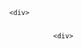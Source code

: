 

    <div>
      
   
               <div>
                   
<div>
       <script type="text/javascript"> 

       alert("Chào mừng bạn đen trang web của tôi.");  

   </script>
   

